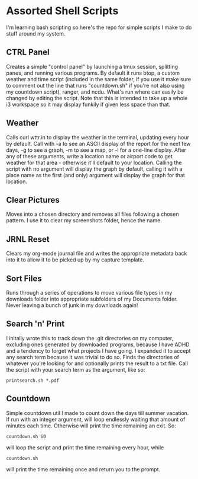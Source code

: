 # Assorted Shell Scripts
I'm learning bash scripting so here's the repo for simple scripts I make to do stuff around my system.

## CTRL Panel
Creates a simple "control panel" by launching a tmux session, splitting panes, and running various programs. By default it runs btop, a custom weather and time script (included in the same folder, if you use it make sure to comment out the line that runs "countdown.sh" if you're not also using my countdown script), ranger, and ncdu. What's run where can easily be changed by editing the script. Note that this is intended to take up a whole i3 workspace so it may display funkily if given less space than that. 

## Weather
Calls curl wttr.in to display the weather in the terminal, updating every hour by default. Call with -a to see an ASCII display of the report for the next few days, -g to see a graph, -m to see a map, or -l for a one-line display. After any of these arguments, write a location name or airport code to get weather for that area - otherwise it'll default to your location. Calling the script with no argument will display the graph by default, calling it with a place name as the first (and only) argument will display the graph for that location.

## Clear Pictures
Moves into a chosen directory and removes all files following a chosen pattern. I use it to clear my screenshots folder, hence the name.

## JRNL Reset
Clears my org-mode journal file and writes the appropriate metadata back into it to allow it to be picked up by my capture template.

## Sort Files
Runs through a series of operations to move various file types in my downloads folder into appropriate subfolders of my Documents folder. Never leaving a bunch of junk in my downloads again!

## Search 'n' Print
I initally wrote this to track down the .git directories on my computer, excluding ones generated by downloaded programs, because I have ADHD and a tendency to forget what projects I have going. I expanded it to accept any search term because it was trivial to do so. Finds the directories of whatever you're looking for and optionally prints the result to a txt file. Call the script with your search term as the argument, like so:
```
printsearch.sh *.pdf
```
## Countdown
Simple countdown util I made to count down the days till summer vacation. If run with an integer argument, will loop endlessly waiting that amount of minutes each time. Otherwise will print the time remaining an exit. So:
```
countdown.sh 60
```
will loop the script and print the time remaining every hour, while
```
countdown.sh
```
will print the time remaining once and return you to the prompt.
